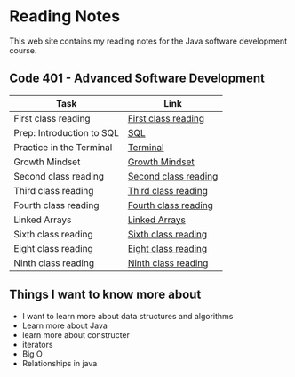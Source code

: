 # Reading Notes

This web site contains my reading notes for the Java software development course.

## Code 401 - Advanced Software Development

|  Task                                     | Link                                                  |
|-------------------------------------------|-------------------------------------------------------|
| First class reading                       | [First class reading](./ClassesReading/class1.md)     |
| Prep: Introduction to SQL                 | [SQL](./relational-databases-sql.md)                  |
| Practice in the Terminal                  | [Terminal](./TerminalPractice.md)                     |
| Growth Mindset                            | [Growth Mindset](./GrowthMindset.md)                  |
| Second class reading                      | [Second class reading](./ClassesReading/class2.md)    |
| Third class reading                       | [Third class reading](./ClassesReading/class3.md)     |
| Fourth class reading                      | [Fourth class reading](./ClassesReading/class4.md)    |
| Linked Arrays                             | [Linked Arrays](./ClassesReading/class5.md)           |
| Sixth class reading                       | [Sixth class reading](./ClassesReading/class6.md)     |
| Eight class reading                       | [Eight class reading](./ClassesReading/class8.md)     |
| Ninth class reading                       | [Ninth class reading](./ClassesReading/class9.md)     |

## Things I want to know more about

- I want to learn more about data structures and algorithms
- Learn more about Java
- learn more about constructer
- iterators
- Big O
- Relationships in java